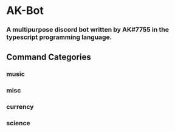 # AK-Bot
### A multipurpose discord bot written by AK#7755 in the typescript programming language.

## Command Categories
### music
### misc
### currency
### science
